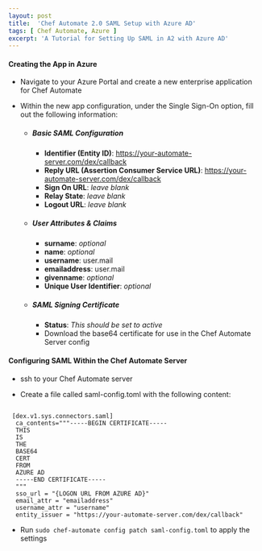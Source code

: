 ```yaml
---
layout: post
title:  'Chef Automate 2.0 SAML Setup with Azure AD'
tags: [ Chef Automate, Azure ]
excerpt: 'A Tutorial for Setting Up SAML in A2 with Azure AD'
---
```


#### Creating the App in Azure

- Navigate to your Azure Portal and create a new enterprise application for Chef Automate

- Within the new app configuration, under the Single Sign-On option, fill out the following information:
    - ##### Basic SAML Configuration
        - **Identifier (Entity ID)**: https://your-automate-server.com/dex/callback
        - **Reply URL (Assertion Consumer Service URL)**: https://your-automate-server.com/dex/callback
        - **Sign On URL**: *leave blank*
        - **Relay State**: *leave blank*
        - **Logout URL**: *leave blank*
    - ##### User Attributes & Claims
        - **surname**: *optional*
        - **name**: *optional*
        - **username**: user.mail
        - **emailaddress**: user.mail
        - **givenname**: *optional*
        - **Unique User Identifier**: *optional*
    - ##### SAML Signing Certificate
        - **Status**: *This should be set to active*
        - Download the base64 certificate for use in the Chef Automate Server config

#### Configuring SAML Within the Chef Automate Server

- ssh to your Chef Automate server

- Create a file called saml-config.toml with the following content:

<pre><code class="language-toml">
 [dex.v1.sys.connectors.saml]
  ca_contents="""-----BEGIN CERTIFICATE-----
  THIS
  IS
  THE
  BASE64
  CERT
  FROM
  AZURE AD
  -----END CERTIFICATE-----
  """
  sso_url = "{LOGON URL FROM AZURE AD}"
  email_attr = "emailaddress"
  username_attr = "username"
  entity_issuer = "https://your-automate-server.com/dex/callback"
</code></pre>

- Run `sudo chef-automate config patch saml-config.toml` to apply the settings